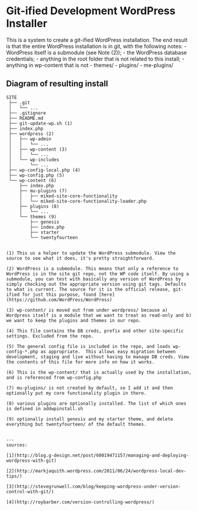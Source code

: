 # Git-ified Development WordPress Installer
This is a system to create a git-ified WordPress installation. The end result is that the entire WordPress installation is in git, with the following notes: 
	- WordPress itself is a submodule (see Note (2));
	- the WordPress database credentials;
	- anything in the root folder that is not related to this install;
	- anything in wp-content that is not 
		- themes/ 
		- plugins/ 
		- me-plugins/

## Diagram of resulting install
    SITE
     ├── .git
     │   └── ...
     ├── .gitignore
     ├── README.md
     ├── git-update-wp.sh (1)
     ├── index.php
     ├── wordpress (2)
     │   ├── wp-admin
     │   │   └── ...
     │   ├── wp-content (3)
     │   │   └── ...
     │   └── wp-includes
     │       └── ...
     ├── wp-config-local.php (4)
     ├── wp-config.php (5)
     └── wp-content (6)
         ├── index.php
         ├── mu-plugins (7)
         │   ├── miked-site-core-functionality
         │   └── miked-site-core-functionality-loader.php
         ├── plugins (8)
         │   └── ...
         └── themes (9)
             ├── genesis
             ├── index.php
             ├── starter
             └── twentyfourteen
```

(1) This us a helper to update the WordPress submodule. View the source to see what it does, it's pretty straightforward.

(2) WordPress is a submodule. This means that only a reference to WordPress is in the site git repo, not the WP code itself. By using a submodule, you can test with basically any version of WordPress by simply checking out the appropriate version using git tags. Defaults to what is current. The source for it is the official release, git-ified for just this purpose, found [here](https://github.com/WordPress/WordPress)

(3) wp-content/ is moved out from under wordpress/ because a) Wordpress itself is a module that we want to treat as read-only and b) we want to keep the plugins and themes in our repo.

(4) This file contains the DB creds, prefix and other site-specific settings. Excluded from the repo.

(5) The general config file is included in the repo, and loads wp-config-*.php as appropriate.  This allows easy migration between development, staging and live without having to manage DB creds. View the contents of this file for more info on how it works.

(6) This is the wp-content/ that is actually used by the installation, and is referenced from wp-config.php

(7) mu-plugins/ is not created by default, so I add it and then optionally put my core functionality plugin in there.

(8) various plugins are optionally installed. The list of which ones is defined in addwpinstall.sh

(9) optionally install genesis and my starter theme, and delete everything but twentyfourteen/ of the default themes.


---
sources:

[1](http://blog.g-design.net/post/60019471157/managing-and-deploying-wordpress-with-git)

[2](http://markjaquith.wordpress.com/2011/06/24/wordpress-local-dev-tips/)

[3](http://stevegrunwell.com/blog/keeping-wordpress-under-version-control-with-git/)

[4](http://roybarber.com/version-controlling-wordpress/)